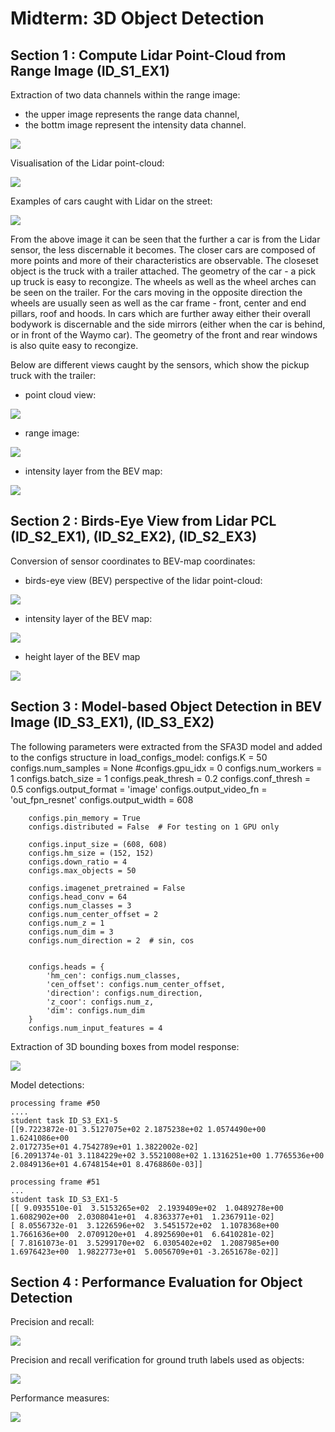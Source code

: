 # Midterm: 3D Object Detection

## Section 1 : Compute Lidar Point-Cloud from Range Image (ID_S1_EX1)

Extraction of two data channels within the range image:
- the upper image represents the range data channel,
- the bottm image represent the intensity data channel. 

![](img/Step_1/1_show_range_image.png)

Visualisation of the Lidar point-cloud:

![](img/Step_1/point_cloud.png)

Examples of cars caught with Lidar on the street:

![](img/Step_1/cars.png)

From the above image it can be seen that the further a car is from the Lidar sensor, the less discernable it becomes. The closer cars are composed of more points and more of their characteristics are observable. The closeset object is the truck with a trailer attached. The geometry of the car - a pick up truck is easy to recongize. The wheels as well as the wheel arches can be seen on the trailer. For the cars moving in the opposite direction the wheels are usually seen as well as the car frame - front, center and end pillars, roof and hoods. In cars which are further away either their overall bodywork is discernable and the side mirrors (either when the car is behind, or in front of the Waymo car). The geometry of the front and rear windows is also quite easy to recongize. 

Below are different views caught by the sensors, which show the pickup truck with the trailer:
- point cloud view:

![](img/Step_1/pcl_truck.png)

- range image:

![](img/Step_1/2_show_range_image.png)

- intensity layer from the BEV map:

![](img/Step_1/intens_frame_0.PNG)

## Section 2 : Birds-Eye View from Lidar PCL (ID_S2_EX1), (ID_S2_EX2), (ID_S2_EX3)

Conversion of sensor coordinates to BEV-map coordinates:

- birds-eye view (BEV) perspective of the lidar point-cloud:

![](img/Step_2/1_bev.png)

-  intensity layer of the BEV map:

![](img/Step_2/1_intensity.png)

-  height layer of the BEV map

![](img/Step_2/2_height.png)

## Section 3 : Model-based Object Detection in BEV Image (ID_S3_EX1), (ID_S3_EX2)

The following parameters were extracted from the SFA3D model and added to the configs structure in load_configs_model:
        configs.K = 50
        configs.num_samples = None
        #configs.gpu_idx = 0
        configs.num_workers = 1
        configs.batch_size = 1
        configs.peak_thresh = 0.2
        configs.conf_thresh = 0.5
        configs.output_format = 'image'
        configs.output_video_fn = 'out_fpn_resnet'
        configs.output_width = 608

        configs.pin_memory = True
        configs.distributed = False  # For testing on 1 GPU only

        configs.input_size = (608, 608)
        configs.hm_size = (152, 152)
        configs.down_ratio = 4
        configs.max_objects = 50

        configs.imagenet_pretrained = False
        configs.head_conv = 64
        configs.num_classes = 3
        configs.num_center_offset = 2
        configs.num_z = 1
        configs.num_dim = 3
        configs.num_direction = 2  # sin, cos


        configs.heads = {
            'hm_cen': configs.num_classes,
            'cen_offset': configs.num_center_offset,
            'direction': configs.num_direction,
            'z_coor': configs.num_z,
            'dim': configs.num_dim
        }
        configs.num_input_features = 4 

Extraction of 3D bounding boxes from model response:

![](img/Step_3/labels_vs_detected_objects_frame_51.png)

Model detections:

    processing frame #50
    ....
    student task ID_S3_EX1-5
    [[9.7223872e-01 3.5127075e+02 2.1875238e+02 1.0574490e+00 1.6241086e+00
    2.0172735e+01 4.7542789e+01 1.3822002e-02]
    [6.2091374e-01 3.1184229e+02 3.5521008e+02 1.1316251e+00 1.7765536e+00      
    2.0849136e+01 4.6748154e+01 8.4768860e-03]]

    processing frame #51
    ...
    student task ID_S3_EX1-5
    [[ 9.0935510e-01  3.5153265e+02  2.1939409e+02  1.0489278e+00
    1.6082902e+00  2.0308041e+01  4.8363377e+01  1.2367911e-02]
    [ 8.0556732e-01  3.1226596e+02  3.5451572e+02  1.1078368e+00
    1.7661636e+00  2.0709120e+01  4.8925690e+01  6.6410281e-02]
    [ 7.8161073e-01  3.5299170e+02  6.0305402e+02  1.2087985e+00
    1.6976423e+00  1.9822773e+01  5.0056709e+01 -3.2651678e-02]]


## Section 4 : Performance Evaluation for Object Detection

Precision and recall:

![](img/Step_4/precision_recall.png)

Precision and recall verification for ground truth labels used as objects:

![](img/Step_4/precision_recall_True.PNG)

Performance measures:

![](img/Step_4/plots_False.png)
